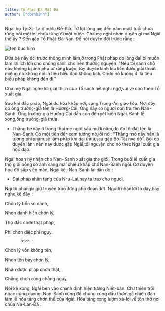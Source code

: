 ```yaml
---
title: Tổ Phục Đà Mật Đa
author: ["doanbinh"]
---
```



Ngài họ Tỳ-Xá-La ở nước Đề-Già. Từ lọt lòng mẹ đến năm mươi tuổi chưa từng nói một lời,chưa từng đi một bước. Cha mẹ nghi nhơn duyên gì mà Ngài thế ấy ? Đến gặp Tổ Phật-Đà-Nan-Đề nói duyên đời trước rằng :

![ten buc hinh](http://www.chuabavang.com.vn/Images/CB/chuabavang__full_04432013_044329.jpg "ten buc hinh")

 Đứa bé nầy đời trước thông minh lắm,ở trong Phật pháp do lòng đại bi muốn làm lợi ích lớn cho chúng sanh,cho nên thường nguyện :"Nếu tôi sanh chỗ nào không bị tình phụ tử ràng buộc, tùy duyên lành kia liền được giải thoát miệng nó không nói là tiêu biểu đạo không tịch. Chơn nó không đi là tiêu biểu pháp không đến đi."



Cha mẹ Ngài nghe lời giải thích của Tổ sạch hết nghi ngờ,vui vẻ cho theo Tổ xuất gia.

Sau khi đắc pháp, Ngài du hóa khắp nơi, sang Trung-Ấn giáo hóa. Nơi đây có ông trưởng-giả tên là Hương-Cái. Ông nầy có người con trai tên Nan-Sanh. Ông trưởng-giả Hương-Cái dẫn con đến yết kiến Ngài. Đảnh lễ xong,ông trưởng-giả thưa :

- Thằng bé nầy ở trong thai mẹ ngót sáu mươi năm,do đó tôi đặt tên là Nan-Sanh. Có một tiên đến xem tướng nó,rồi nói: "Thằng nhỏ nầy hẳn là tướng phi phàm,sẽ làm pháp khí đại thừa,sau gặp Bồ-Tát hóa độ". Bởi có duyên lành nên nay được gặp Ngài,tôi nguyện cho nó theo Ngài xuất gia học đạo.

Ngài hoan hỷ nhận cho Nan- Sanh xuất gia thọ giới. Trong buổi lễ xuất gia thọ giới bỗng có ánh sáng mát chiếu khắp chổ Nan-Sanh ngồi. Cơ duyên hóa độ sắp viên mãn, Ngài kêu Nan-Sanh lại dặn dò :

- Đại pháp nhãn tạng của Như-Lai,nay ta trao cho ngươi,

Ngươi phải gìn giữ truyền trao đừng cho đoạn dứt. Ngươi nhận lời ta dạy,hãy nghe kệ đây : 

Chơn lý bổn vô danh,

Nhơn danh hiển chơn lý,

Thọ đắc chơn thật pháp,

Phi chơn diệc phi ngụy.

           Dịch :

Chơn lý vốn không tên,

Nhơn tên bày chơn lý,

Nhận được pháp chơn thật,

Chẳng chơn cũng chẳng ngụy. 

Nói kệ xong, Ngài bèn vào chánh định hiện tướng Niết-bàn. Chư thiên trổi nhạc cúng dường. Nan-Sanh cùng đồ chúng dùng dầu thơm gỗ chiên đàn làm lễ hỏa táng chơn thể của Ngài. Hỏa táng xong lượm xá-lợi về tôn thờ nơi chùa Na-Lan-Đà .